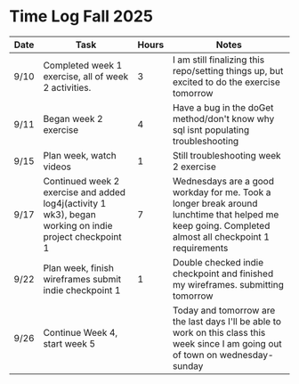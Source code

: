 # Time Log Fall 2025

| Date | Task | Hours | Notes|
|------|------|-------|------|
| 9/10 | Completed week 1 exercise, all of week 2 activities. | 3 | I am still finalizing this repo/setting things up, but excited to do the exercise tomorrow |
| 9/11 | Began week 2 exercise | 4 | Have a bug in the doGet method/don't know why sql isnt populating troubleshooting |
| 9/15 | Plan week, watch videos | 1 | Still troubleshooting week 2 exercise  |
| 9/17 | Continued week 2 exercise and added log4j(activity 1 wk3), began working on indie project checkpoint 1 | 7 | Wednesdays are a good workday for me. Took a longer break around lunchtime that helped me keep going. Completed almost all checkpoint 1 requirements |
| 9/22 | Plan week, finish wireframes submit indie checkpoint 1 | 1 | Double checked indie checkpoint and finished my wireframes. submitting tomorrow |
| 9/26 | Continue Week 4, start week 5 | | Today and tomorrow are the last days I'll be able to work on this class this week since I am going out of town on wednesday-sunday |
